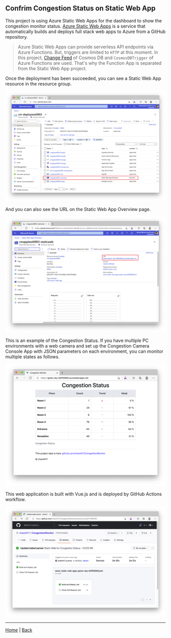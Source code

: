 ## Confrim Congestion Status on Static Web App

This project is using Azure Static Web Apps for the dashboard to show the congestion monitor status. [Azure Static Web Apps](https://docs.microsoft.com/en-us/azure/static-web-apps/overview) is a service that automatically builds and deploys full stack web apps to Azure from a GitHub repository.

> Azure Static Web Apps can provide serverless API endpoints via Azure Functions. But, triggers are limited to `HTTP` at this moment. In this project, [Change Feed](https://docs.microsoft.com/en-us/azure/cosmos-db/change-feed) of Cosmos DB and `CosmosDBTrigger` of Azure Functions are used. That's why the Function App is separated from the Static Web App project.

Once the deployment has been succeeded, you can see a Static Web App resource in the resource group.

![Static Web App resource](Images/cm_aswa_resource.png)

And you can also see the URL on the Static Web App Overview page.

![Static Web App Overview](Images/cm_aswa_overview.png)

This is an example of the Congestion Status. If you have multiple PC environments with a web camera and set up the Congestion Camera Console App with JSON parameters on each environment, you can monitor multiple states as follows.

![Congestion Monitor App](Images/cm_aswa_vueapp.png)

This web application is built with Vue.js and is deployed by GitHub Actions workflow.

![GitHub Actions workflow](Images/cm_gha_workflow.png)

---
[Home](../README.md) | [Back](deploy-function-app.md)
